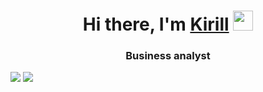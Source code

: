 <h1 align="center">Hi there, I'm <a href="https://www.linkedin.com/in/pakharevkirill/" target="_blank">Kirill</a> 
<img src="https://github.com/blackcater/blackcater/raw/main/images/Hi.gif" height="32"/></h1>
<h3 align="center">Business analyst</h3>
<img src=https://img.shields.io/badge/java-%23ED8B00.svg?style=for-the-badge&logo=java&logoColor=white/> <img src=https://img.shields.io/badge/IntelliJIDEA-000000.svg?style=for-the-badge&logo=intellij-idea&logoColor=white/>
